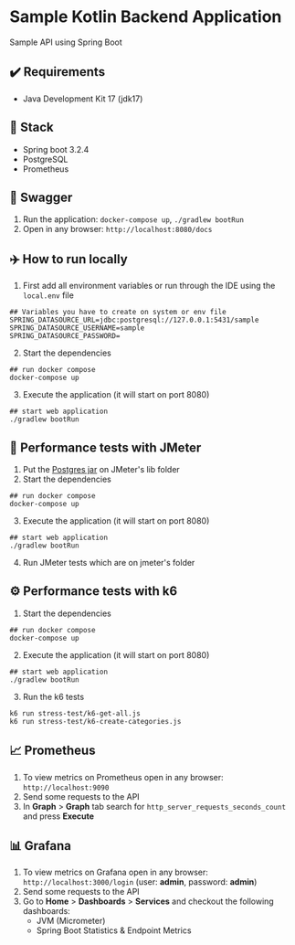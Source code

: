 # Sample Kotlin Backend Application
Sample API using Spring Boot

## ✔️ Requirements
- Java Development Kit 17 (jdk17)

## 🍔 Stack
- Spring boot 3.2.4
- PostgreSQL
- Prometheus

## 📖 Swagger
1. Run the application: `docker-compose up`, `./gradlew bootRun`
2. Open in any browser: `http://localhost:8080/docs`

## ✈️ How to run locally
1. First add all environment variables or run through the IDE using the `local.env` file
```shell
## Variables you have to create on system or env file
SPRING_DATASOURCE_URL=jdbc:postgresql://127.0.0.1:5431/sample
SPRING_DATASOURCE_USERNAME=sample
SPRING_DATASOURCE_PASSWORD=
```
2. Start the dependencies
```shell
## run docker compose
docker-compose up
```
3. Execute the application (it will start on port 8080)
```shell
## start web application
./gradlew bootRun
```

## 🧪 Performance tests with JMeter
1. Put the [Postgres jar](https://repo1.maven.org/maven2/org/postgresql/postgresql/42.2.20/postgresql-42.2.20.jar) on JMeter's lib folder
2. Start the dependencies
```shell
## run docker compose
docker-compose up
```
3. Execute the application (it will start on port 8080)
```shell
## start web application
./gradlew bootRun
```
4. Run JMeter tests which are on jmeter's folder

## ⚙️ Performance tests with k6

1. Start the dependencies
```shell
## run docker compose
docker-compose up
```
2. Execute the application (it will start on port 8080)
```shell
## start web application
./gradlew bootRun
```
3. Run the k6 tests
```
k6 run stress-test/k6-get-all.js  
k6 run stress-test/k6-create-categories.js  
```

## 📈 Prometheus
1. To view metrics on Prometheus open in any browser: `http://localhost:9090`
2. Send some requests to the API
3. In **Graph** > **Graph** tab search for `http_server_requests_seconds_count` and press **Execute**

## 📊 Grafana
1. To view metrics on Grafana open in any browser: `http://localhost:3000/login` (user: **admin**, password: **admin**)
2. Send some requests to the API
3. Go to **Home** > **Dashboards** > **Services** and checkout the following dashboards:
    - JVM (Micrometer)
    - Spring Boot Statistics & Endpoint Metrics
